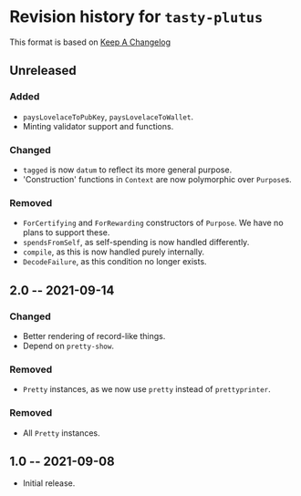 # Revision history for `tasty-plutus`

This format is based on [Keep A Changelog](https://keepachangelog.com/en/1.0.0)

## Unreleased

### Added

* `paysLovelaceToPubKey`, `paysLovelaceToWallet`.
* Minting validator support and functions.

### Changed

* `tagged` is now `datum` to reflect its more general purpose.
* 'Construction' functions in `Context` are now polymorphic over
  `Purpose`s.

### Removed

* `ForCertifying` and `ForRewarding` constructors of `Purpose`. We have no plans
  to support these.
* `spendsFromSelf`, as self-spending is now handled differently.
* `compile`, as this is now handled purely internally.
* `DecodeFailure`, as this condition no longer exists.

## 2.0 -- 2021-09-14

### Changed

* Better rendering of record-like things.
* Depend on `pretty-show`.

### Removed

* `Pretty` instances, as we now use `pretty` instead of `prettyprinter`.

### Removed

* All `Pretty` instances.

## 1.0 -- 2021-09-08

* Initial release.
